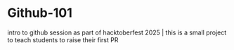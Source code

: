 # Github-101
intro to github session as part of hacktoberfest 2025 | this is a small project to teach students to raise their first PR
